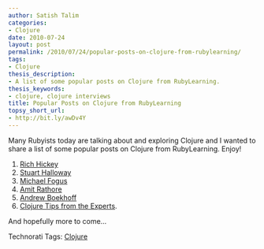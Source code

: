 ```yaml
---
author: Satish Talim
categories:
- Clojure
date: 2010-07-24
layout: post
permalink: /2010/07/24/popular-posts-on-clojure-from-rubylearning/
tags:
- Clojure
thesis_description:
- A list of some popular posts on Clojure from RubyLearning.
thesis_keywords:
- clojure, clojure interviews
title: Popular Posts on Clojure from RubyLearning
topsy_short_url:
- http://bit.ly/awDv4Y
---
```


<div>
  <p class="alert">
    Many Rubyists today are talking about and exploring Clojure and I wanted to share a list of some popular posts on Clojure from RubyLearning. Enjoy!
  </p>
  
  <ol>
    <li>
      <a href="http://rubylearning.com/blog/2010/04/06/rich-hickey-talks-to-rubylearnings-clojure-course-participants/">Rich Hickey</a>
    </li>
    <li>
      <a href="http://rubylearning.com/blog/2010/03/10/stuart-halloway-talks-to-rubylearnings-clojure-course-participants/">Stuart Halloway</a>
    </li>
    <li>
      <a href="http://rubylearning.com/blog/2010/03/10/michael-fogus-talks-to-rubylearnings-clojure-course-participants/">Michael Fogus</a>
    </li>
    <li>
      <a href="http://rubylearning.com/blog/2010/03/18/amit-rathore-talks-to-rubylearnings-clojure-course-participants/">Amit Rathore</a>
    </li>
    <li>
      <a href="http://rubylearning.com/blog/2010/07/29/clojure-a-chat-with-andrew-boekhoff/">Andrew Boekhoff</a>
    </li>
    <li>
      <a href="http://rubylearning.com/blog/2010/07/26/clojure-tips-from-the-experts/">Clojure Tips from the Experts</a>.
    </li>
  </ol>
  
  <p>
    And hopefully more to come&#8230;
  </p>
</div>

Technorati Tags: <a href="http://technorati.com/tag/Clojure" rel="tag">Clojure</a>
